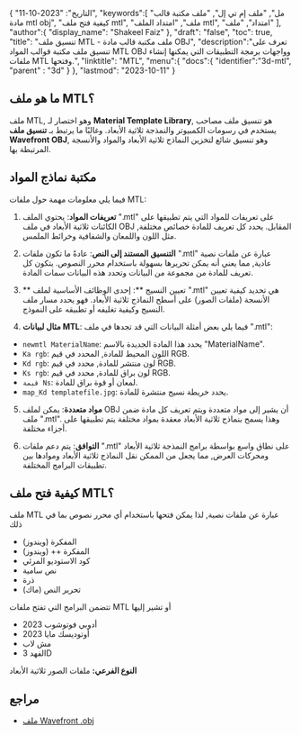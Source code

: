 {
"التاريخ": "2023-10-11",
   "keywords":[
"مل",
"ملف إم تي إل",
"ملف مكتبة قالب مادة mtl obj",
"كيفية فتح ملف mtl",
"ملف",
"امتداد الملف mtl",
"امتداد",
"ملف"
],
   "author":{
"display_name": "Shakeel Faiz"
},
"draft": "false",
"toc": true,
"title": "تنسيق ملف MTL - ملف مكتبة قالب مادة OBJ",
   "description":"تعرف على تنسيق ملف مكتبة قوالب المواد MTL OBJ وواجهات برمجة التطبيقات التي يمكنها إنشاء ملفات MTL وفتحها.",
"linktitle": "MTL",
   "menu":{
      "docs":{
         "identifier":"3d-mtl",
"parent" : "3d"
}
},
"lastmod": "2023-10-11"
}

## ما هو ملف MTL؟

ملف MTL, وهو اختصار لـ **Material Template Library**, هو تنسيق ملف مصاحب يستخدم في رسومات الكمبيوتر والنمذجة ثلاثية الأبعاد. وغالبًا ما يرتبط بـ **تنسيق ملف Wavefront OBJ**, وهو تنسيق شائع لتخزين النماذج ثلاثية الأبعاد والمواد والأنسجة المرتبطة بها.

## مكتبة نماذج المواد

فيما يلي معلومات مهمة حول ملفات MTL:

1. **تعريفات المواد**: يحتوي الملف ".mtl" على تعريفات للمواد التي يتم تطبيقها على الكائنات ثلاثية الأبعاد في ملف OBJ المقابل. يحدد كل تعريف للمادة خصائص مختلفة, مثل اللون واللمعان والشفافية وخرائط الملمس.
    





2. **التنسيق المستند إلى النص**: عادةً ما تكون ملفات ".mtl" عبارة عن ملفات نصية عادية, مما يعني أنه يمكن تحريرها بسهولة باستخدام محرر النصوص. يتكون كل تعريف للمادة من مجموعة من البيانات وتحدد هذه البيانات سمات المادة.
    





3. ** تعيين النسيج **: إحدى الوظائف الأساسية لملف ".mtl" هي تحديد كيفية تعيين الأنسجة (ملفات الصور) على أسطح النماذج ثلاثية الأبعاد. فهو يحدد مسار ملف النسيج وكيفية تغليفه أو تطبيقه على النموذج.
    





4. **مثال لبيانات MTL**: فيما يلي بعض أمثلة البيانات التي قد تجدها في ملف ".mtl":
    





- `newmtl MaterialName`: يحدد هذا المادة الجديدة بالاسم "MaterialName".
- `Ka rgb`: اللون المحيط للمادة, المحدد في قيم RGB.
- `Kd rgb`: لون منتشر للمادة, محدد في قيم RGB.
- `Ks rgb`: لون براق للمادة, محدد في قيم RGB.
- `قيمة Ns`: لمعان أو قوة براق للمادة.
- `map_Kd templatefile.jpg`: يحدد خريطة نسيج منتشرة للمادة.
5. **مواد متعددة**: يمكن لملف OBJ أن يشير إلى مواد متعددة ويتم تعريف كل مادة ضمن ملف ".mtl". وهذا يسمح بنماذج ثلاثية الأبعاد معقدة بمواد مختلفة يتم تطبيقها على أجزاء مختلفة.
    





6. **التوافق**: يتم دعم ملفات ".mtl" على نطاق واسع بواسطة برامج النمذجة ثلاثية الأبعاد ومحركات العرض, مما يجعل من الممكن نقل النماذج ثلاثية الأبعاد وموادها بين تطبيقات البرامج المختلفة.

## كيفية فتح ملف MTL؟

ملف MTL عبارة عن ملفات نصية, لذا يمكن فتحها باستخدام أي محرر نصوص بما في ذلك

- المفكرة (ويندوز)
- المفكرة ++ (ويندوز)
- كود الاستوديو المرئي
- نص سامية
- ذرة
- تحرير النص (ماك)

تتضمن البرامج التي تفتح ملفات MTL أو تشير إليها

- أدوبي فوتوشوب 2023
- أوتوديسك مايا 2023
- مش لاب
- الفهد 3D

**النوع الفرعي:** ملفات الصور ثلاثية الأبعاد

## مراجع
* [ملف Wavefront .obj](https://en.wikipedia.org/wiki/Wavefront_.obj_file)

